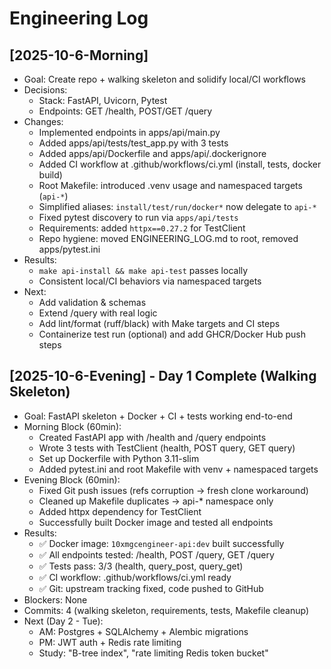 # Engineering Log

## [2025-10-6-Morning]
- Goal: Create repo + walking skeleton and solidify local/CI workflows
- Decisions:
  - Stack: FastAPI, Uvicorn, Pytest
  - Endpoints: GET /health, POST/GET /query
- Changes:
  - Implemented endpoints in apps/api/main.py
  - Added apps/api/tests/test_app.py with 3 tests
  - Added apps/api/Dockerfile and apps/api/.dockerignore
  - Added CI workflow at .github/workflows/ci.yml (install, tests, docker build)
  - Root Makefile: introduced .venv usage and namespaced targets (`api-*`)
  - Simplified aliases: `install/test/run/docker*` now delegate to `api-*`
  - Fixed pytest discovery to run via `apps/api/tests`
  - Requirements: added `httpx==0.27.2` for TestClient
  - Repo hygiene: moved ENGINEERING_LOG.md to root, removed apps/pytest.ini
- Results:
  - `make api-install && make api-test` passes locally
  - Consistent local/CI behaviors via namespaced targets
- Next:
  - Add validation & schemas
  - Extend /query with real logic
  - Add lint/format (ruff/black) with Make targets and CI steps
  - Containerize test run (optional) and add GHCR/Docker Hub push steps

## [2025-10-6-Evening] - Day 1 Complete (Walking Skeleton)
- Goal: FastAPI skeleton + Docker + CI + tests working end-to-end
- Morning Block (60min):
  - Created FastAPI app with /health and /query endpoints
  - Wrote 3 tests with TestClient (health, POST query, GET query)
  - Set up Dockerfile with Python 3.11-slim
  - Added pytest.ini and root Makefile with venv + namespaced targets
- Evening Block (60min):
  - Fixed Git push issues (refs corruption → fresh clone workaround)
  - Cleaned up Makefile duplicates → api-* namespace only
  - Added httpx dependency for TestClient
  - Successfully built Docker image and tested all endpoints
- Results:
  - ✅ Docker image: `10xmgcengineer-api:dev` built successfully
  - ✅ All endpoints tested: /health, POST /query, GET /query
  - ✅ Tests pass: 3/3 (health, query_post, query_get)
  - ✅ CI workflow: .github/workflows/ci.yml ready
  - ✅ Git: upstream tracking fixed, code pushed to GitHub
- Blockers: None
- Commits: 4 (walking skeleton, requirements, tests, Makefile cleanup)
- Next (Day 2 - Tue):
  - AM: Postgres + SQLAlchemy + Alembic migrations
  - PM: JWT auth + Redis rate limiting
  - Study: "B-tree index", "rate limiting Redis token bucket"

